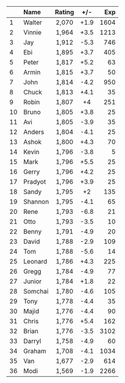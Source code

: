 | |Name|Rating|+/-|Exp|
|-|:---|:----:|:-:|--:|
|1|Walter|2,070|+1.9|1604|
|2|Vinnie|1,964|+3.5|1213|
|3|Jay|1,912|-5.3|746|
|4|Ebi|1,895|+3.7|405|
|5|Peter|1,817|+5.2|63|
|6|Armin|1,815|+3.7|50|
|7|John|1,814|-4.2|950|
|8|Chuck|1,813|+4.1|35|
|9|Robin|1,807|+4|251|
|10|Bruno|1,805|+3.8|25|
|11|Avi|1,805|-3.9|35|
|12|Anders|1,804|-4.1|25|
|13|Ashok|1,800|+4.3|70|
|14|Kevin|1,796|-3.8|5|
|15|Mark|1,796|+5.5|25|
|16|Gerry|1,796|+4.2|25|
|17|Pradyot|1,796|+3.9|25|
|18|Sandy|1,795|+2|135|
|19|Shannon|1,795|-4.1|65|
|20|Rene|1,793|-6.8|21|
|21|Otto|1,793|-3.5|10|
|22|Benny|1,791|-4.9|20|
|23|David|1,788|-2.9|109|
|24|Tom|1,788|-5.6|14|
|25|Leonard|1,786|+4.3|225|
|26|Gregg|1,784|-4.9|77|
|27|Junior|1,784|+1.8|22|
|28|Somchai|1,780|-4.6|105|
|29|Tony|1,778|-4.4|35|
|30|Majid|1,776|-4.4|90|
|31|Chris|1,776|+5.4|162|
|32|Brian|1,776|-3.5|3102|
|33|Darryl|1,758|-4.9|60|
|34|Graham|1,708|-4.1|1034|
|35|Van|1,677|-2.9|614|
|36|Modi|1,569|-1.9|2266|

